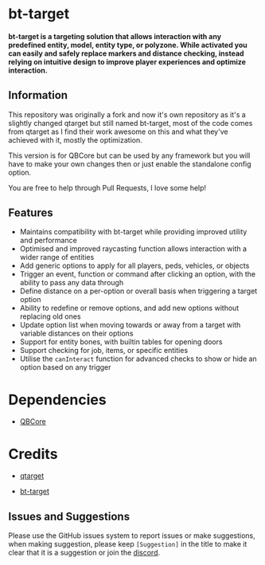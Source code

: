 # bt-target

#### bt-target is a targeting solution that allows interaction with any predefined entity, model, entity type, or polyzone. While activated you can easily and safely replace markers and distance checking, instead relying on intuitive design to improve player experiences and optimize interaction.

## Information

This repository was originally a fork and now it's own repository as it's a slightly changed qtarget but still named bt-target, most of the code comes from qtarget as I find their work awesome on this and what they've achieved with it, mostly the optimization.

This version is for QBCore but can be used by any framework but you will have to make your own changes then or just enable the standalone config option.

You are free to help through Pull Requests, I love some help!

## Features 
- Maintains compatibility with bt-target while providing improved utility and performance
- Optimised and improved raycasting function allows interaction with a wider range of entities
- Add generic options to apply for all players, peds, vehicles, or objects
- Trigger an event, function or command after clicking an option, with the ability to pass any data through
- Define distance on a per-option or overall basis when triggering a target option
- Ability to redefine or remove options, and add new options without replacing old ones
- Update option list when moving towards or away from a target with variable distances on their options
- Support for entity bones, with builtin tables for opening doors
- Support checking for job, items, or specific entities
- Utilise the `canInteract` function for advanced checks to show or hide an option based on any trigger

# Dependencies

* [QBCore](https://github.com/qbcore-framework/qb-core)

# Credits

* [qtarget](https://github.com/QuantusRP/qtarget)

* [bt-target](https://github.com/brentN5/bt-target)

## Issues and Suggestions
Please use the GitHub issues system to report issues or make suggestions, when making suggestion, please keep `[Suggestion]` in the title to make it clear that it is a suggestion or join the [discord](https://discord.gg/qbcore).
